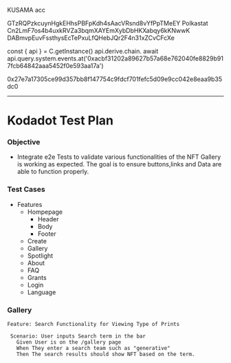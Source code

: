 KUSAMA acc

GTzRQPzkcuynHgkEHhsPBFpKdh4sAacVRsnd8vYfPpTMeEY Polkastat
Cn2LmF7os4b4uxkRVZa3bqmXAYEmXybDbHKXabqy6kKNwwK
DABmvpEuvFssthysEcTePxuLfQHebJQr2F4n31xZCvCFcXe


const { api } = C.getInstance()
api.derive.chain.<press tab>
await api.query.system.events.at('0xacbf31202a89627b57a68e762040fe8829b917fcb64842aaa5452f0e593aa17a')

0x27e7a17305ce99d357bb8f147754c9fdcf701fefc5d09e9cc042e8eaa9b35dc0

---

# Kodadot Test Plan 

### Objective 
- Integrate e2e Tests to validate various functionalities of the NFT Gallery is working as expected. The goal is to ensure buttons,links and Data are able to function properly. 

### Test Cases 

- Features 
    - Hompepage 
        - Header
        - Body 
        - Footer
    - Create
    - Gallery
    - Spotlight
    - About
    - FAQ
    - Grants
    - Login
    - Language

### Gallery
 
 ```feature
Feature: Search Functionality for Viewing Type of Prints 

  Scenario: User inputs Search term in the bar
    Given User is on the /gallery page
    When They enter a search team such as "generative" 
    Then The search results should show NFT based on the term.
```